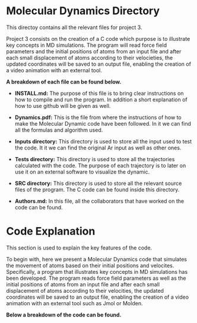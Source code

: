 # Molecular Dynamics Directory

This directoy contains all the relevant files for project 3.

Project 3 consists on the creation of a C code which purpose is to illustrate key concepts in MD simulations. The program will read force field parameters and the initial positions of atoms from an input file and after each small displacement of atoms according to their velocieties, the updated coordinates will be saved to an output file, enabling the creation of a video animation with an external tool.

**A breakdown of each file can be found below.**

- **INSTALL.md:** The purpose of this file is to bring clear instructions on how to compile and run the program. In addition a short explanation of how to use github will be given as well.

- **Dynamics.pdf:** This is the file from where the instructions of how to make the Molecular Dynamic code have been followed. In it we can find all the formulas and algorithm used.

- **Inputs directory:** This directory is used to store all the input used to test the code. It it we can find the original Ar input as well as other ones.

- **Tests directory:** This directory is used to store all the trajectories calculated with the code. The purpose of each trajectory is to later on use it on an external software to visualize the dynamic.

- **SRC directory:** This directory is used to store all the relevant source files of the program. The C code can be found inside this directory.

- **Authors.md:** In this file, all the collaborators that have worked on the code can be found.


# Code Explanation

This section is used to explain the key features of the code.

To begin with, here we present a Molecular Dynamics code that simulates the movement of atoms based on their initial positions and velocites. Specifically, a program that illustrates key concepts in MD simulations has been developed. The program reads force field parameters as well as the initial positions of atoms from an input file and after each small displacement of atoms according to their velocities, the updated coordinates will be saved to an output file, enabling the creation of a video animation with an external tool such as Jmol or Molden.

**Below a breakdown of the code can be found.**


